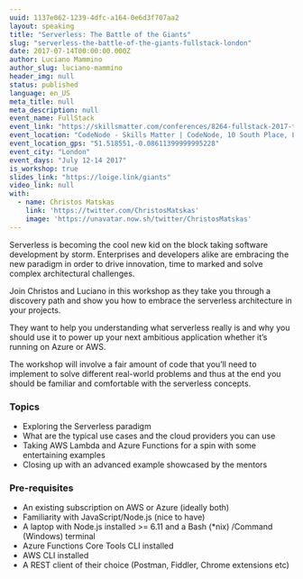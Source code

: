 ```yaml
---
uuid: 1137e062-1239-4dfc-a164-0e6d3f707aa2
layout: speaking
title: "Serverless: The Battle of the Giants"
slug: "serverless-the-battle-of-the-giants-fullstack-london"
date: 2017-07-14T00:00:00.000Z
author: Luciano Mammino
author_slug: luciano-mammino
header_img: null
status: published
language: en_US
meta_title: null
meta_description: null
event_name: FullStack
event_link: "https://skillsmatter.com/conferences/8264-fullstack-2017-the-conference-on-javascript-node-and-internet-of-things"
event_location: "CodeNode - Skills Matter | CodeNode, 10 South Place, London, EC2M 7EB, GB"
event_location_gps: "51.518551,-0.08611399999995228"
event_city: "London"
event_days: "July 12-14 2017"
is_workshop: true
slides_link: "https://loige.link/giants"
video_link: null
with:
  - name: Christos Matskas
    link: 'https://twitter.com/ChristosMatskas'
    image: 'https://unavatar.now.sh/twitter/ChristosMatskas'
---
```


Serverless is becoming the cool new kid on the block taking software development by storm. Enterprises and developers alike are embracing the new paradigm in order to drive innovation, time to marked and solve complex architectural challenges.

Join Christos and Luciano in this workshop as they take you through a discovery path and show you how to embrace the serverless architecture in your projects.

They want to help you understanding what serverless really is and why you should use it to power up your next ambitious application whether it’s running on Azure or AWS.

The workshop will involve a fair amount of code that you’ll need to implement to solve different real-world problems and thus at the end you should be familiar and comfortable with the serverless concepts.

### Topics

- Exploring the Serverless paradigm
- What are the typical use cases and the cloud providers you can use
- Taking AWS Lambda and Azure Functions for a spin with some entertaining examples
- Closing up with an advanced example showcased by the mentors

### Pre-requisites

- An existing subscription on AWS or Azure (ideally both)
- Familiarity with JavaScript/Node.js (nice to have)
- A laptop with Node.js installed >= 6.11 and a Bash (\*nix) /Command (Windows) terminal
- Azure Functions Core Tools CLI installed
- AWS CLI installed
- A REST client of their choice (Postman, Fiddler, Chrome extensions etc)

